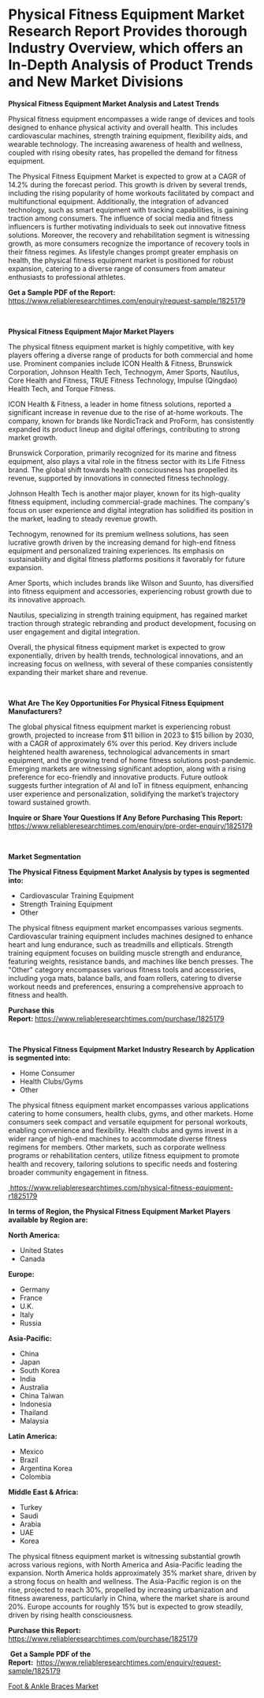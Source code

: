 <p><h1>Physical Fitness Equipment Market Research Report Provides thorough Industry Overview, which offers an In-Depth Analysis of Product Trends and New Market Divisions</h1></p><p><strong>Physical Fitness Equipment Market Analysis and Latest Trends</strong></p>
<p><p>Physical fitness equipment encompasses a wide range of devices and tools designed to enhance physical activity and overall health. This includes cardiovascular machines, strength training equipment, flexibility aids, and wearable technology. The increasing awareness of health and wellness, coupled with rising obesity rates, has propelled the demand for fitness equipment.</p><p>The Physical Fitness Equipment Market is expected to grow at a CAGR of 14.2% during the forecast period. This growth is driven by several trends, including the rising popularity of home workouts facilitated by compact and multifunctional equipment. Additionally, the integration of advanced technology, such as smart equipment with tracking capabilities, is gaining traction among consumers. The influence of social media and fitness influencers is further motivating individuals to seek out innovative fitness solutions. Moreover, the recovery and rehabilitation segment is witnessing growth, as more consumers recognize the importance of recovery tools in their fitness regimes. As lifestyle changes prompt greater emphasis on health, the physical fitness equipment market is positioned for robust expansion, catering to a diverse range of consumers from amateur enthusiasts to professional athletes.</p></p>
<p><strong>Get a Sample PDF of the Report:&nbsp;</strong> <a href="https://www.reliableresearchtimes.com/enquiry/request-sample/1825179?utm_campaign=3227&utm_medium=2&utm_source=Github&utm_content=ia&utm_term=08042025&utm_id=physical-fitness-equipment">https://www.reliableresearchtimes.com/enquiry/request-sample/1825179</a></p>
<p>&nbsp;</p>
<p><strong>Physical Fitness Equipment Major Market Players</strong></p>
<p><p>The physical fitness equipment market is highly competitive, with key players offering a diverse range of products for both commercial and home use. Prominent companies include ICON Health & Fitness, Brunswick Corporation, Johnson Health Tech, Technogym, Amer Sports, Nautilus, Core Health and Fitness, TRUE Fitness Technology, Impulse (Qingdao) Health Tech, and Torque Fitness.</p><p>ICON Health & Fitness, a leader in home fitness solutions, reported a significant increase in revenue due to the rise of at-home workouts. The company, known for brands like NordicTrack and ProForm, has consistently expanded its product lineup and digital offerings, contributing to strong market growth.</p><p>Brunswick Corporation, primarily recognized for its marine and fitness equipment, also plays a vital role in the fitness sector with its Life Fitness brand. The global shift towards health consciousness has propelled its revenue, supported by innovations in connected fitness technology.</p><p>Johnson Health Tech is another major player, known for its high-quality fitness equipment, including commercial-grade machines. The company's focus on user experience and digital integration has solidified its position in the market, leading to steady revenue growth.</p><p>Technogym, renowned for its premium wellness solutions, has seen lucrative growth driven by the increasing demand for high-end fitness equipment and personalized training experiences. Its emphasis on sustainability and digital fitness platforms positions it favorably for future expansion.</p><p>Amer Sports, which includes brands like Wilson and Suunto, has diversified into fitness equipment and accessories, experiencing robust growth due to its innovative approach.</p><p>Nautilus, specializing in strength training equipment, has regained market traction through strategic rebranding and product development, focusing on user engagement and digital integration.</p><p>Overall, the physical fitness equipment market is expected to grow exponentially, driven by health trends, technological innovations, and an increasing focus on wellness, with several of these companies consistently expanding their market share and revenue.</p></p>
<p>&nbsp;</p>
<p><strong>What Are The Key Opportunities For Physical Fitness Equipment Manufacturers?</strong></p>
<p><p>The global physical fitness equipment market is experiencing robust growth, projected to increase from $11 billion in 2023 to $15 billion by 2030, with a CAGR of approximately 6% over this period. Key drivers include heightened health awareness, technological advancements in smart equipment, and the growing trend of home fitness solutions post-pandemic. Emerging markets are witnessing significant adoption, along with a rising preference for eco-friendly and innovative products. Future outlook suggests further integration of AI and IoT in fitness equipment, enhancing user experience and personalization, solidifying the market’s trajectory toward sustained growth.</p></p>
<p><strong>Inquire or Share Your Questions If Any Before Purchasing This Report:</strong> <a href="https://www.reliableresearchtimes.com/enquiry/pre-order-enquiry/1825179?utm_campaign=3227&utm_medium=2&utm_source=Github&utm_content=ia&utm_term=08042025&utm_id=physical-fitness-equipment">https://www.reliableresearchtimes.com/enquiry/pre-order-enquiry/1825179</a></p>
<p>&nbsp;</p>
<p><strong>Market Segmentation</strong></p>
<p><strong>The Physical Fitness Equipment Market Analysis by types is segmented into:</strong></p>
<p><ul><li>Cardiovascular Training Equipment</li><li>Strength Training Equipment</li><li>Other</li></ul></p>
<p><p>The physical fitness equipment market encompasses various segments. Cardiovascular training equipment includes machines designed to enhance heart and lung endurance, such as treadmills and ellipticals. Strength training equipment focuses on building muscle strength and endurance, featuring weights, resistance bands, and machines like bench presses. The "Other" category encompasses various fitness tools and accessories, including yoga mats, balance balls, and foam rollers, catering to diverse workout needs and preferences, ensuring a comprehensive approach to fitness and health.</p></p>
<p><strong>Purchase this Report:&nbsp;</strong><a href="https://www.reliableresearchtimes.com/purchase/1825179?utm_campaign=3227&utm_medium=2&utm_source=Github&utm_content=ia&utm_term=08042025&utm_id=physical-fitness-equipment">https://www.reliableresearchtimes.com/purchase/1825179</a></p>
<p>&nbsp;</p>
<p><strong>The Physical Fitness Equipment Market Industry Research by Application is segmented into:</strong></p>
<p><ul><li>Home Consumer</li><li>Health Clubs/Gyms</li><li>Other</li></ul></p>
<p><p>The physical fitness equipment market encompasses various applications catering to home consumers, health clubs, gyms, and other markets. Home consumers seek compact and versatile equipment for personal workouts, enabling convenience and flexibility. Health clubs and gyms invest in a wider range of high-end machines to accommodate diverse fitness regimens for members. Other markets, such as corporate wellness programs or rehabilitation centers, utilize fitness equipment to promote health and recovery, tailoring solutions to specific needs and fostering broader community engagement in fitness.</p></p>
<p><a href="https://www.reliableresearchtimes.com/physical-fitness-equipment-r1825179?utm_campaign=3227&utm_medium=2&utm_source=Github&utm_content=ia&utm_term=08042025&utm_id=physical-fitness-equipment">&nbsp;https://www.reliableresearchtimes.com/physical-fitness-equipment-r1825179</a></p>
<p><strong>In terms of Region, the Physical Fitness Equipment Market Players available by Region are:</strong></p>
<p>
    <p> <strong> North America: </strong>
        <ul>
            <li>United States</li>
            <li>Canada</li>
        </ul>
        </p> 
    <p> <strong> Europe: </strong>
        <ul>
            <li>Germany</li>
            <li>France</li>
            <li>U.K.</li>
            <li>Italy</li>
            <li>Russia</li>
        </ul>
        </p> 
    <p> <strong> Asia-Pacific: </strong>
        <ul>
            <li>China</li>
            <li>Japan</li>
            <li>South Korea</li>
            <li>India</li>
            <li>Australia</li>
            <li>China Taiwan</li>
            <li>Indonesia</li>
            <li>Thailand</li>
            <li>Malaysia</li>
        </ul>
        </p> 
    <p> <strong> Latin America: </strong>
        <ul>
            <li>Mexico</li>
            <li>Brazil</li>
            <li>Argentina Korea</li>
            <li>Colombia</li>
        </ul>
        </p> 
    <p> <strong> Middle East & Africa: </strong>
        <ul>
            <li>Turkey</li>
            <li>Saudi</li>
            <li>Arabia</li>
            <li>UAE</li>
            <li>Korea</li>
        </ul>
    </p>
    </p>
<p><p>The physical fitness equipment market is witnessing substantial growth across various regions, with North America and Asia-Pacific leading the expansion. North America holds approximately 35% market share, driven by a strong focus on health and wellness. The Asia-Pacific region is on the rise, projected to reach 30%, propelled by increasing urbanization and fitness awareness, particularly in China, where the market share is around 20%. Europe accounts for roughly 15% but is expected to grow steadily, driven by rising health consciousness.</p></p>
<p><strong>Purchase this Report: </strong><a href="https://www.reliableresearchtimes.com/purchase/1825179?utm_campaign=3227&utm_medium=2&utm_source=Github&utm_content=ia&utm_term=08042025&utm_id=physical-fitness-equipment">https://www.reliableresearchtimes.com/purchase/1825179</a></p>
<p>&nbsp;<strong>Get a Sample PDF of the Report:&nbsp;&nbsp;</strong><a href="https://www.reliableresearchtimes.com/enquiry/request-sample/1825179?utm_campaign=3227&utm_medium=2&utm_source=Github&utm_content=ia&utm_term=08042025&utm_id=physical-fitness-equipment">https://www.reliableresearchtimes.com/enquiry/request-sample/1825179</a></p>
<p><strong></strong></p>
<p><p><a href="https://github.com/alejnaouare/Market-Research-Report-List-1/blob/main/foot-ankle-braces-market.md?utm_campaign=3227&utm_medium=2&utm_source=Github&utm_content=ia&utm_term=08042025&utm_id=physical-fitness-equipment">Foot & Ankle Braces Market</a></p></p>